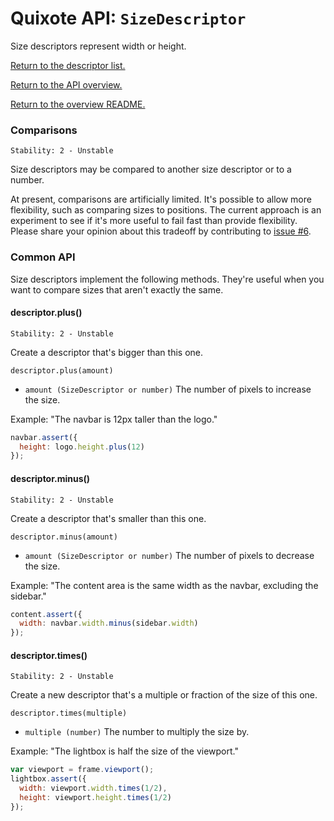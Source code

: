 # Quixote API: `SizeDescriptor`

Size descriptors represent width or height.

[Return to the descriptor list.](descriptors.md)

[Return to the API overview.](api.md)

[Return to the overview README.](../README.md)


### Comparisons

```
Stability: 2 - Unstable
```

Size descriptors may be compared to another size descriptor or to a number.

At present, comparisons are artificially limited. It's possible to allow more flexibility, such as comparing sizes to positions. The current approach is an experiment to see if it's more useful to fail fast than provide flexibility. Please share your opinion about this tradeoff by contributing to [issue #6](https://github.com/jamesshore/quixote/issues/6).


### Common API

Size descriptors implement the following methods. They're useful when you want to compare sizes that aren't exactly the same.


#### descriptor.plus()

```
Stability: 2 - Unstable
```

Create a descriptor that's bigger than this one.

`descriptor.plus(amount)`

* `amount (SizeDescriptor or number)` The number of pixels to increase the size.

Example: "The navbar is 12px taller than the logo."

```javascript
navbar.assert({
  height: logo.height.plus(12)
});
```


#### descriptor.minus()

```
Stability: 2 - Unstable
```

Create a descriptor that's smaller than this one.

`descriptor.minus(amount)`

* `amount (SizeDescriptor or number)` The number of pixels to decrease the size.

Example: "The content area is the same width as the navbar, excluding the sidebar."

```javascript
content.assert({
  width: navbar.width.minus(sidebar.width)
});
```


#### descriptor.times()

```
Stability: 2 - Unstable
```

Create a new descriptor that's a multiple or fraction of the size of this one.

`descriptor.times(multiple)`

* `multiple (number)` The number to multiply the size by.

Example: "The lightbox is half the size of the viewport."

```javascript
var viewport = frame.viewport();
lightbox.assert({
  width: viewport.width.times(1/2),
  height: viewport.height.times(1/2)
});
```

